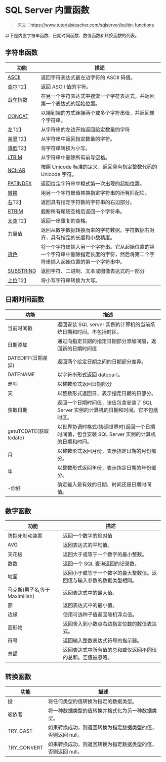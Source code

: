 # SQL Server 内置函数

> 原文：<https://www.tutorialsteacher.com/sqlserver/builtin-functions>

以下是内置字符串函数、日期时间函数、数值函数和转换函数的列表。

## 字符串函数

| 功能 | 描述 |
| --- | --- |
| [ASCII](/sqlserver/ascii-function) | 返回字符表达式最左边字符的 ASCII 码值。 |
| [查尔](/sqlserver/char-function)T2】 | 返回 ASCII 值的字符。 |
| [战车指数](/sqlserver/charindex-function) | 在另一个字符表达式中搜索一个字符表达式，并返回第一个表达式的起始位置。 |
| [CONCAT](/sqlserver/concat-function) | 以端到端的方式连接两个或多个字符串值，并返回单个字符串。 |
| [左](/sqlserver/left-function)T2】 | 从字符串的左边开始返回给定数量的字符 |
| [莱恩](/sqlserver/len-function)T2】 | 从字符串中返回指定数量的字符。 |
| [降低](/sqlserver/lower-function)T2】 | 将字符串转换为小写。 |
| [LTRIM](/sqlserver/ltrim-function) | 从字符串中删除所有前导空格。 |
| [NCHAR](/sqlserver/nchar-function) | 按照 Unicode 标准的定义，返回具有指定整数代码的 Unicode 字符。 |
| [PATINDEX](/sqlserver/patindex-function) | 返回给定字符串中模式第一次出现的起始位置。 |
| [替换](/sqlserver/replace-function) | 用另一个字符串值替换指定字符串的所有匹配项。 |
| [右](/sqlserver/right-function)T2】 | 返回具有指定字符数的字符串的右边部分。 |
| [RTRIM](/sqlserver/rtrim-function) | 截断所有尾随空格后返回一个字符串。 |
| [太空](/sqlserver/space-function)T2】 | 返回一串重复的空格。 |
| 力量值 | 返回从数字数据转换而来的字符数据。字符数据右对齐，具有指定的长度和小数精度。 |
| [货色](/sqlserver/stuff-function) | 将一个字符串插入另一个字符串。它从起始位置的第一个字符串中删除指定长度的字符，然后将第二个字符串插入起始位置的第一个字符串中。 |
| [SUBSTRING](/sqlserver/substring-function) | 返回字符、二进制、文本或图像表达式的一部分 |
| [上位](/sqlserver/upper-function)T2】 | 将小写字符串转换为大写。 |

## 日期时间函数

| 功能 | 描述 |
| --- | --- |
| 当前时间戳 | 返回安装 SQL server 实例的计算机的当前系统日期和时间。不包括时区。 |
| 日期添加 | 通过向指定日期的指定日期部分添加间隔，返回新的日期时间值 |
| DATEDIFF(日期差异) | 返回两个给定日期之间的日期部分差异。 |
| DATENAME | 以字符串形式返回 datepart。 |
| 走吧 | 以整数形式返回日期部分 |
| 天 | 以整数形式返回日，表示指定日期的日部分。 |
| 获取日期 | 返回一个日期时间值，该值包含安装了 SQL Server 实例的计算机的日期和时间。它不包括时区。 |
| getuTCDATE(获取 tcdate) | 以世界协调时格式(协调世界时)返回一个日期时间值，包含安装 SQL Server 实例的计算机的日期和时间。 |
| 月 | 以整数形式返回月份，表示指定日期的月份部分。 |
| 年 | 以整数形式返回年份，表示指定日期的年份部分。 |
| -你好 | 确定输入是有效的日期、时间还是日期时间值。 |

## 数字函数

| 功能 | 描述 |
| --- | --- |
| 防抱死制动装置 | 返回一个数字的绝对值 |
| AVG | 返回表达式的平均值。 |
| 天花板 | 返回大于或等于一个数字的最小整数。 |
| 数数 | 返回一个 SQL 查询返回的记录数。 |
| 地面 | 返回小于或等于一个数字的最大整数值。返回值与输入参数的数据类型相同。 |
| 马克斯(男子名ˌ等于 Maximilian) | 返回表达式中的最大值。 |
| 部 | 返回表达式中的最小值。 |
| 边缘 | 使用可选种子值返回随机浮点值。 |
| 圆形物 | 返回舍入到小数点右边指定位数的数值表达式。 |
| 符号 | 返回输入整数表达式符号的指示器。 |
| 总额 | 返回表达式中所有值的总和或仅返回不同值的总和。空值被忽略。 |

## 转换函数

| 功能 | 描述 |
| --- | --- |
| 投 | 将任何类型的值转换为指定的数据类型。 |
| 皈依者 | 将一种数据类型的值转换并格式化为另一种数据类型。 |
| TRY_CAST | 如果转换成功，则返回转换为指定数据类型的值，否则返回 null。 |
| TRY_CONVERT | 如果转换成功，则返回转换为指定数据类型的值，否则返回 null。 |